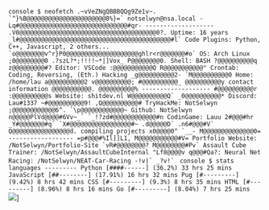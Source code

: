 ```console $ neofetch .~vVeZNgQBBBQQg9Ze1v~. `^}%B@@@@@@@@@@@@@@@@@@@@@@8%}=` notselwyn@nsa.local -Lq#@@@@@@@@@@@@@@@@@@@@@@@@@@@@@@#qr- ------------------- .V0@@@@@@@@@@@@@@@@@@@@@@@@@@@@@@@@@@@@@@0?. Uptime: 16 years _l#@@@@@@@@@@@@@@@@@@@@@@@@@@@@@@@@@@@@@@@@@@#l` Code Plugins: Python, C++, Javascript, 2 others... `o@@@@@@@@v^r}P0@@@@@@@@@@@@@@@@@@@@ghlr<r@@@@@@@#o` OS: Arch Linux ;0@@@@@@@@0 .?szL?*;!!!!~*|]Vox_ P@@@@@@@@0. Shell: BASH ?@@@@@@@@@@q z@@@@@@@@@#? Editor: VSCode :@@@@@@@@@@@Q R@@@@@@@@@@@" Crontab: Coding, Reversing, (Eth.) Hacking _g@@@@@@@@@@2- `M@@@@@@@@@@0 Home: /home/lau a@@@@@@@@@@2 v@@@@@@@@@@; #@@@@@@@@@@_ @@@@@@@@@@y contact information @@@@@@@@@@@. @@@@@@@@@@% ------------------- #@@@@@@@@@@r :@@@@@@@@@@s Website: shitdev.nl W@@@@@@@@@@Q` _0@@@@@@@@@@* Discord: Lau#1337 ~#@@@@@@@@@@9! ,Q@@@@@@@@@@# TryHackMe: NotSelwyn ;@@@@@@@@@@@@6^. `\p@@@@@@@@@@@@~ Github: NotSelwyn n@@@@@PlVd@@@@#6Vv~_` `_!?zd#@@@@@@@@@@@@#n CodinGame: Lauu 2#@@@#hr _Y#@@@@@@@#q` `X#@@@@@@@@@@@@@@@@@#~ .d@@@@@D` .n6#@@@#V` Q@@@@@@@@@@@@@@@@d. compiling projects x0@@@@0^ `__- M@@@@@@@@@@@@@@0= ------------------ =p#@@@#%Il]]L1, M@@@@@@@@@@@#V= Portfolio Website: /NotSelwyn/Portfolio-Site `vR#@@@@@@@@? M@@@@@@@@#Pv` Assault Cube Trainer: /NotSelwyn/AssaultCubeInternal "Lf8@@@@v q@@@#Qa?: Neural Net Racing: /NotSelwyn/NEAT-Car-Racing -!v|` _?v!` ```
```console $ stats languages --------- Python [####------] (36.2%) 33 hrs 25 mins JavaScript [##--------] (17.91%) 16 hrs 32 mins Pug [#---------] (9.42%) 8 hrs 42 mins CSS [#---------] (9.3%) 8 hrs 35 mins HTML [#---------] (8.96%) 8 hrs 16 mins Go [#---------] (8.04%) 7 hrs 25 mins ```
![](https://komarev.com/ghpvc/?username=Notselwyn)]
